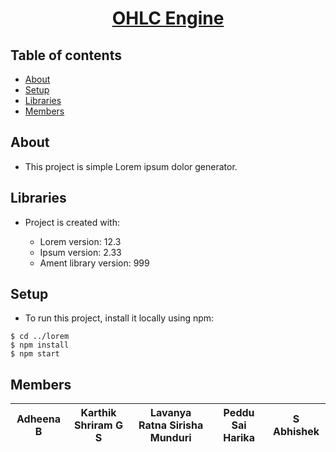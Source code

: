 <div align = "center">

# [OHLC Engine](#)
	
</div>
 
 
## Table of contents
 
* [About](#About)
* [Setup](#setup)
* [Libraries](#Libraries)
* [Members](#Members)


## About

- This project is simple Lorem ipsum dolor generator.
	
## Libraries

- Project is created with:
		
	* Lorem version: 12.3
	* Ipsum version: 2.33
	* Ament library version: 999
	
## Setup

- To run this project, install it locally using npm:

```
$ cd ../lorem
$ npm install
$ npm start
```

## Members

| Adheena B | Karthik Shriram G S| Lavanya Ratna Sirisha Munduri | Peddu Sai Harika | S Abhishek |
|----------------|----------------|----------------|----------------|----------------|

